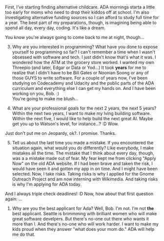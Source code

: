 First, I've starting finding alternative childcare. ADA mornings starta a little too early for moms who need to drop their kiddos off at school.
I'm also investigating alternative funding sources so I can afford to study full time for a year.
The best part of my preparations, though, is imagining being able to spend all day, every day, coding. It's like a dream.

You know you're always going to come back to me at night, though...

3. Why are you interested in programming?
What have you done to expose yourself to programming so far?
I can't remember a time when I wasn't obsessed with software and tech. I just didn't know that's what it was. I wondered how the ATM at the grocery store worked. I wanted my own Threepio (and later, Edgar or Data or Yod...) It took **years** for me to realize that I didn't have to be Bill Gates or Noonian Soong or any of those GUYS to write software.
For a couple of years now, I've been studying on Codecademy and Udacity and the public parts of the ADA curriculum and everything else I can get my hands on. And I have been working on you, Bob. :)      
You're going to make me blush...

4. What are your professional goals for the next 2 years, the next 5 years?
Within the next two years, I want to make my lving building software. Within the next five, I would like to help build the next great AI. Maybe get you up to Watson's level, for instance...? :D
Wow.

Just don't put me on Jeopardy, ok?.
I promise.
Thanks.

5. Tell us about the last time you made a mistake. If you encountered the situation again, what would you do differently?
Like everybody, I make mistakes all the time. The mistake that I think about every day, though, was a a mistake made out of fear. My fear kept me from clicking "Apply Now" on the old ADA website. If I had been brave and taken the risk, I would have seen it and gotten my app in on time. And I might have been selected. Now, I take risks. Taking risks is why I applied for the Gnome Outreach Project and am now interning with Wikimedia. And taking risks is why I'm applying for ADA today. 

And I always triple check deadlines! :D
Now, how about that first question again:
...
1. Why are you the best applicant for Ada?
Well, Bob. I'm not. I'm not **the** best applicant.
Seattle is brimmming with brilliant women who will make great software develpers. But there's no-one out there who wants it more than I. And there's no-one who will work harder. I want to make my kids proud when they answer "what does your mom do." ADA will help me do that.
